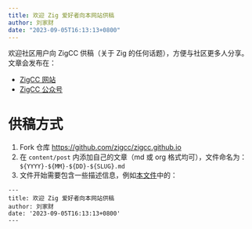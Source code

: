 ```yaml
---
title: 欢迎 Zig 爱好者向本网站供稿
author: 刘家财
date: "2023-09-05T16:13:13+0800"
---
```


欢迎社区用户向 ZigCC 供稿（关于 Zig 的任何话题），方便与社区更多人分享。文章会发布在：

- [ZigCC 网站](https://zigcc.github.io)
- [ZigCC 公众号](https://github.com/zigcc/.github/raw/main/zig_mp.png)

# 供稿方式

1. Fork 仓库 https://github.com/zigcc/zigcc.github.io
2. 在 `content/post` 内添加自己的文章（md 或 org 格式均可），文件命名为： `${YYYY}-${MM}-${DD}-${SLUG}.md`
3. 文件开始需要包含一些描述信息，例如[本文件](https://github.com/zigcc/zigcc.github.io/tree/main/content/post/2023-09-05-hello-world.md)中的：

```
---
title: 欢迎 Zig 爱好者向本网站供稿
author: 刘家财
date: '2023-09-05T16:13:13+0800'
---
```
